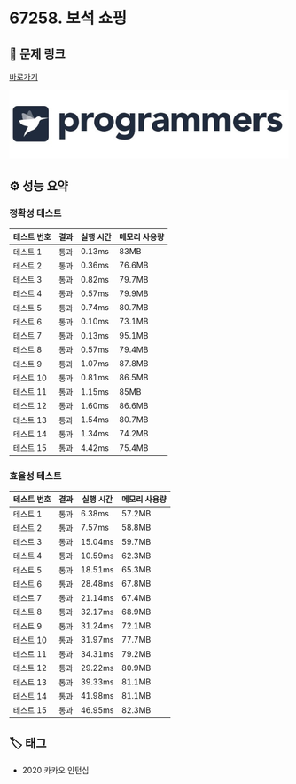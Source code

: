 # 67258. 보석 쇼핑

## 🔗 문제 링크

[바로가기](https://school.programmers.co.kr/learn/courses/30/lessons/67258)

![프로그래머스 로고](../../images/programmers.jpg)

## ⚙️ 성능 요약

### 정확성 테스트

| 테스트 번호 | 결과 | 실행 시간 | 메모리 사용량 |
| ----------- | ---- | --------- | ------------- |
| 테스트 1    | 통과 | 0.13ms    | 83MB          |
| 테스트 2    | 통과 | 0.36ms    | 76.6MB        |
| 테스트 3    | 통과 | 0.82ms    | 79.7MB        |
| 테스트 4    | 통과 | 0.57ms    | 79.9MB        |
| 테스트 5    | 통과 | 0.74ms    | 80.7MB        |
| 테스트 6    | 통과 | 0.10ms    | 73.1MB        |
| 테스트 7    | 통과 | 0.13ms    | 95.1MB        |
| 테스트 8    | 통과 | 0.57ms    | 79.4MB        |
| 테스트 9    | 통과 | 1.07ms    | 87.8MB        |
| 테스트 10   | 통과 | 0.81ms    | 86.5MB        |
| 테스트 11   | 통과 | 1.15ms    | 85MB          |
| 테스트 12   | 통과 | 1.60ms    | 86.6MB        |
| 테스트 13   | 통과 | 1.54ms    | 80.7MB        |
| 테스트 14   | 통과 | 1.34ms    | 74.2MB        |
| 테스트 15   | 통과 | 4.42ms    | 75.4MB        |

### 효율성 테스트

| 테스트 번호 | 결과 | 실행 시간 | 메모리 사용량 |
| ----------- | ---- | --------- | ------------- |
| 테스트 1    | 통과 | 6.38ms    | 57.2MB        |
| 테스트 2    | 통과 | 7.57ms    | 58.8MB        |
| 테스트 3    | 통과 | 15.04ms   | 59.7MB        |
| 테스트 4    | 통과 | 10.59ms   | 62.3MB        |
| 테스트 5    | 통과 | 18.51ms   | 65.3MB        |
| 테스트 6    | 통과 | 28.48ms   | 67.8MB        |
| 테스트 7    | 통과 | 21.14ms   | 67.4MB        |
| 테스트 8    | 통과 | 32.17ms   | 68.9MB        |
| 테스트 9    | 통과 | 31.24ms   | 72.1MB        |
| 테스트 10   | 통과 | 31.97ms   | 77.7MB        |
| 테스트 11   | 통과 | 34.31ms   | 79.2MB        |
| 테스트 12   | 통과 | 29.22ms   | 80.9MB        |
| 테스트 13   | 통과 | 39.33ms   | 81.1MB        |
| 테스트 14   | 통과 | 41.98ms   | 81.1MB        |
| 테스트 15   | 통과 | 46.95ms   | 82.3MB        |

## 🏷️ 태그

- 2020 카카오 인턴십
